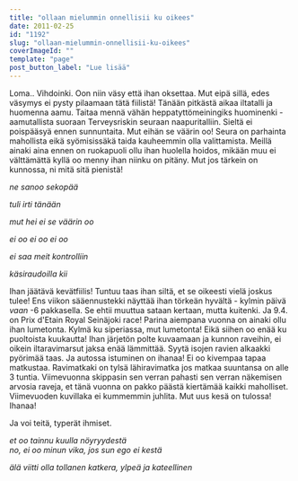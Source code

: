 ```yaml
---
title: "ollaan mielummin onnellisii ku oikees"
date: 2011-02-25
id: "1192"
slug: "ollaan-mielummin-onnellisii-ku-oikees"
coverImageId: ""
template: "page"
post_button_label: "Lue lisää"
---
```


Loma.. Vihdoinki. Oon niin väsy että ihan oksettaa. Mut eipä sillä, edes väsymys ei pysty pilaamaan tätä fiilistä! Tänään pitkästä aikaa iltatalli ja huomenna aamu. Taitaa mennä vähän heppatyttömeiningiks huominenki - aamutallista suoraan Terveysriskin seuraan naapuritalliin. Sieltä ei poispääsyä ennen sunnuntaita. Mut eihän se väärin oo! Seura on parhainta mahollista eikä syömisissäkä taida kauheemmin olla valittamista. Meillä ainaki aina ennen on ruokapuoli ollu ihan huolella hoidos, mikään muu ei välttämättä kyllä oo menny ihan niinku on pitäny. Mut jos tärkein on kunnossa, ni mitä sitä pienistä!

_ne sanoo sekopää_

_tuli irti tänään_

_mut hei ei se väärin oo_

_ei oo ei oo ei oo_

_ei saa meit kontrolliin_

_käsiraudoilla kii_

Ihan jäätävä kevätfiilis! Tuntuu taas ihan siltä, et se oikeesti vielä joskus tulee! Ens viikon sääennustekki näyttää ihan törkeän hyvältä - kylmin päivä _vaan_ -6 pakkasella. Se ehtii muuttua sataan kertaan, mutta kuitenki. Ja 9.4. on Prix d'Etain Royal Seinäjoki race! Parina aiempana vuonna on ainaki ollu ihan lumetonta. Kylmä ku siperiassa, mut lumetonta! Eikä siihen oo enää ku puoltoista kuukautta! Ihan järjetön polte kuvaamaan ja kunnon raveihin, ei oikein iltaravimarsut jaksa enää lämmittää. Syytä isojen ravien alkaakki pyörimää taas. Ja autossa istuminen on ihanaa! Ei oo kivempaa tapaa matkustaa. Ravimatkaki on tylsä lähiravimatka jos matkaa suuntansa on alle 3 tuntia. Viimevuonna skippasin sen verran pahasti sen verran näkemisen arvosia raveja, et tänä vuonna on pakko päästä kiertämää kaikki maholliset. Viimevuoden kuvillaka ei kummemmin juhlita. Mut uus kesä on tulossa! Ihanaa!

Ja voi teitä, typerät ihmiset.

_et oo tainnu kuulla nöyryydestä  
no, ei oo minun vika, jos sun ego ei kestä_

_älä viitti olla tollanen katkera, ylpeä ja kateellinen_
